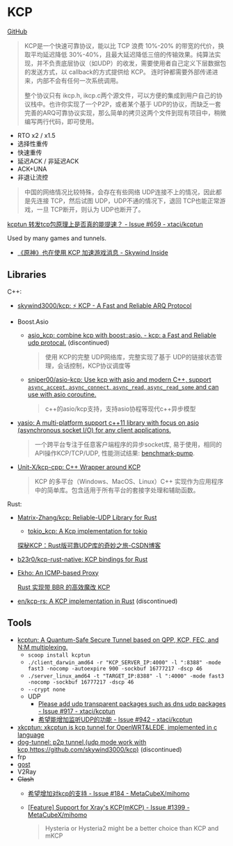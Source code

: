 # KCP
[GitHub](https://github.com/skywind3000/kcp)

> KCP是一个快速可靠协议，能以比 TCP 浪费 10%-20% 的带宽的代价，换取平均延迟降低 30%-40%，且最大延迟降低三倍的传输效果。纯算法实现，并不负责底层协议（如UDP）的收发，需要使用者自己定义下层数据包的发送方式，以 callback的方式提供给 KCP。 连时钟都需要外部传递进来，内部不会有任何一次系统调用。
> 
> 整个协议只有 ikcp.h, ikcp.c两个源文件，可以方便的集成到用户自己的协议栈中。也许你实现了一个P2P，或者某个基于 UDP的协议，而缺乏一套完善的ARQ可靠协议实现，那么简单的拷贝这两个文件到现有项目中，稍微编写两行代码，即可使用。

- RTO x2 / x1.5
- 选择性重传
- 快速重传
- 延迟ACK / 非延迟ACK
- ACK+UNA
- 非退让流控

> 中国的网络情况比较特殊，会存在有些网络 UDP连接不上的情况，因此都是先连接 TCP，然后试图 UDP，UDP不通的情况下，退回 TCP也能正常游戏，一旦 TCP断开，则认为 UDP也断开了。

[kcptun 转发tcp包原理上是否真的能提速？ - Issue #659 - xtaci/kcptun](https://github.com/xtaci/kcptun/issues/659)

Used by many games and tunnels.
- [《原神》也在使用 KCP 加速游戏消息 - Skywind Inside](https://skywind.me/blog/archives/2706)

## Libraries
C++:
- [skywind3000/kcp: :zap: KCP - A Fast and Reliable ARQ Protocol](https://github.com/skywind3000/kcp)
- Boost.Asio
  - [asio\_kcp: combine kcp with boost::asio. - kcp: a Fast and Reliable udp protocal.](https://github.com/libinzhangyuan/asio_kcp) (discontinued)

    > 使用 KCP的完整 UDP网络库，完整实现了基于 UDP的链接状态管理，会话控制，KCP协议调度等
  - [sniper00/asio-kcp: Use kcp with asio and modern C++, support `async_accept`, `async_connect`, `async_read`, `async_read_some` and can use with asio coroutine.](https://github.com/sniper00/asio-kcp)

    > c++的asio/kcp支持，支持asio协程等现代c++异步模型
- [yasio: A multi-platform support c++11 library with focus on asio (asynchronous socket I/O) for any client applications.](https://github.com/simdsoft/yasio)

  > 一个跨平台专注于任意客户端程序的异步socket库, 易于使用，相同的API操作KCP/TCP/UDP, 性能测试结果: [benchmark-pump](https://github.com/yasio/yasio/blob/master/benchmark.md).
- [Unit-X/kcp-cpp: C++ Wrapper around KCP](https://github.com/Unit-X/kcp-cpp)

  > KCP 的多平台（Windows、MacOS、Linux）C++ 实现作为应用程序中的简单库。包含适用于所有平台的套接字处理和辅助函数。

Rust:
- [Matrix-Zhang/kcp: Reliable-UDP Library for Rust](https://github.com/Matrix-Zhang/kcp)
  - [tokio\_kcp: A Kcp implementation for tokio](https://github.com/Matrix-Zhang/tokio_kcp)

  [探秘KCP：Rust版可靠UDP库的奇妙之旅-CSDN博客](https://blog.csdn.net/gitblog_00091/article/details/139434136)
- [b23r0/kcp-rust-native: KCP bindings for Rust](https://github.com/b23r0/kcp-rust-native)
- [Ekho: An ICMP-based Proxy](https://github.com/ma-chengyuan/ekho)

  [Rust 实现带 BBR 的高效魔改 KCP](https://danglingpointer.fun/posts/KCP)
- [en/kcp-rs: A KCP implementation in Rust](https://github.com/en/kcp-rs) (discontinued)

## Tools
- [kcptun: A Quantum-Safe Secure Tunnel based on QPP, KCP, FEC, and N:M multiplexing.](https://github.com/xtaci/kcptun)
  - `scoop install kcptun`
  - `./client_darwin_amd64 -r "KCP_SERVER_IP:4000" -l ":8388" -mode fast3 -nocomp -autoexpire 900 -sockbuf 16777217 -dscp 46`
  - `./server_linux_amd64 -t "TARGET_IP:8388" -l ":4000" -mode fast3 -nocomp -sockbuf 16777217 -dscp 46`
  - `--crypt none`
  - UDP
    - [Please add udp transparent packages such as dns udp packages - Issue #917 - xtaci/kcptun](https://github.com/xtaci/kcptun/issues/917)
    - [希望能增加监听UDP的功能 - Issue #942 - xtaci/kcptun](https://github.com/xtaci/kcptun/issues/942)
- [xkcptun: xkcptun is kcp tunnel for OpenWRT&LEDE, implemented in c language](https://github.com/liudf0716/xkcptun)
- [dog-tunnel: p2p tunnel,(udp mode work with kcp,https://github.com/skywind3000/kcp)](https://github.com/vzex/dog-tunnel) (discontinued)
- frp
- [gost](https://v2.gost.run/kcp/)
- V2Ray
- ~~Clash~~
  - [希望增加对kcp的支持 - Issue #184 - MetaCubeX/mihomo](https://github.com/MetaCubeX/mihomo/issues/184)
  - [\[Feature\] Support for Xray's KCP(mKCP) - Issue #1399 - MetaCubeX/mihomo](https://github.com/MetaCubeX/mihomo/issues/1399)

    > Hysteria or Hysteria2 might be a better choice than KCP and mKCP
